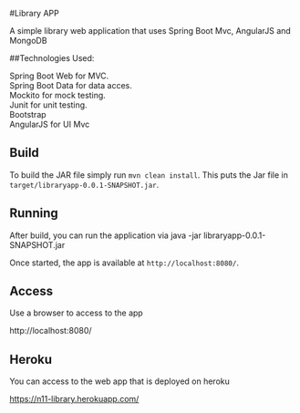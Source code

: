 #Library APP

A simple library web application that uses Spring Boot Mvc, AngularJS and MongoDB

##Technologies Used:

Spring Boot Web for MVC.<br>
Spring Boot Data for data acces.<br>
Mockito for mock testing.<br>
Junit for unit testing.<br>
Bootstrap<br>
AngularJS for UI Mvc<br>

## Build 

To build the JAR file simply run `mvn clean install`. This puts the Jar file in `target/libraryapp-0.0.1-SNAPSHOT.jar`.

## Running

After build, you can run the application via java -jar libraryapp-0.0.1-SNAPSHOT.jar

Once started, the app is available at `http://localhost:8080/`.

## Access
Use a browser to access to the app

http://localhost:8080/

## Heroku

You can access to the web app that is deployed on heroku

https://n11-library.herokuapp.com/